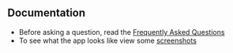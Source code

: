 ## Documentation

* Before asking a question, read the [Frequently Asked Questions](faq.html)
* To see what the app looks like view some [screenshots](screenshots.html)

